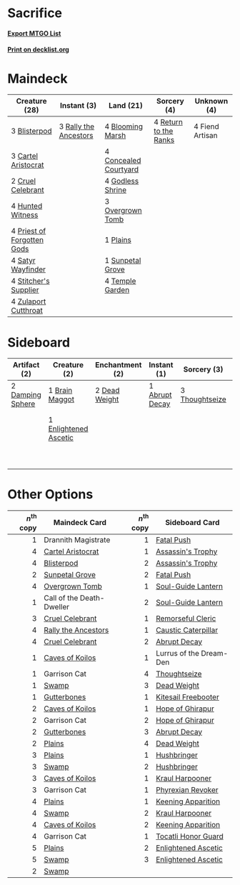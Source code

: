 # Sacrifice

#### [Export MTGO List](../collection/Sacrifice/Sacrifice.txt)
#### [Print on decklist.org](http://decklist.org/?deckmain=3%09Blisterpod%0A4%09Blooming%20Marsh%0A3%09Cartel%20Aristocrat%0A4%09Concealed%20Courtyard%0A2%09Cruel%20Celebrant%0A4%09Fiend%20Artisan%0A4%09Godless%20Shrine%0A4%09Hunted%20Witness%0A3%09Overgrown%20Tomb%0A1%09Plains%0A4%09Priest%20of%20Forgotten%20Gods%0A3%09Rally%20the%20Ancestors%0A4%09Return%20to%20the%20Ranks%0A4%09Satyr%20Wayfinder%0A4%09Stitcher's%20Supplier%0A1%09Sunpetal%20Grove%0A4%09Temple%20Garden%0A4%09Zulaport%20Cutthroat&deckside=1%09Abrupt%20Decay%0A1%09Brain%20Maggot%0A2%09Damping%20Sphere%0A2%09Dead%20Weight%0A1%09Drannith%20Magistrate%0A1%09Enlightened%20Ascetic%0A1%09Lurrus%20of%20the%20Dream%20Den%0A3%09Mythos%20of%20Nethroi%0A3%09Thoughtseize)
# Maindeck

|                                            Creature (28)                                            |                                          Instant (3)                                           |                                           Land (21)                                            |                                          Sorcery (4)                                           |  Unknown (4)  |
|-----------------------------------------------------------------------------------------------------|------------------------------------------------------------------------------------------------|------------------------------------------------------------------------------------------------|------------------------------------------------------------------------------------------------|---------------|
|3 [Blisterpod](http://gatherer.wizards.com/Pages/Card/Details.aspx?multiverseid=401825)              |3 [Rally the Ancestors](http://gatherer.wizards.com/Pages/Card/Details.aspx?multiverseid=391901)|4 [Blooming Marsh](http://gatherer.wizards.com/Pages/Card/Details.aspx?multiverseid=417816)     |4 [Return to the Ranks](http://gatherer.wizards.com/Pages/Card/Details.aspx?multiverseid=383363)|4 Fiend Artisan|
|3 [Cartel Aristocrat](http://gatherer.wizards.com/Pages/Card/Details.aspx?multiverseid=366364)       |                                                                                                |4 [Concealed Courtyard](http://gatherer.wizards.com/Pages/Card/Details.aspx?multiverseid=417818)|                                                                                                |               |
|2 [Cruel Celebrant](http://gatherer.wizards.com/Pages/Card/Details.aspx?multiverseid=461115)         |                                                                                                |4 [Godless Shrine](http://gatherer.wizards.com/Pages/Card/Details.aspx?multiverseid=405099)     |                                                                                                |               |
|4 [Hunted Witness](http://gatherer.wizards.com/Pages/Card/Details.aspx?multiverseid=452765)          |                                                                                                |3 [Overgrown Tomb](http://gatherer.wizards.com/Pages/Card/Details.aspx?multiverseid=405103)     |                                                                                                |               |
|4 [Priest of Forgotten Gods](http://gatherer.wizards.com/Pages/Card/Details.aspx?multiverseid=457227)|                                                                                                |1 [Plains](http://gatherer.wizards.com/Pages/Card/Details.aspx?multiverseid=439856)             |                                                                                                |               |
|4 [Satyr Wayfinder](http://gatherer.wizards.com/Pages/Card/Details.aspx?multiverseid=378508)         |                                                                                                |1 [Sunpetal Grove](http://gatherer.wizards.com/Pages/Card/Details.aspx?multiverseid=420946)     |                                                                                                |               |
|4 [Stitcher's Supplier](http://gatherer.wizards.com/Pages/Card/Details.aspx?multiverseid=447257)     |                                                                                                |4 [Temple Garden](http://gatherer.wizards.com/Pages/Card/Details.aspx?multiverseid=405112)      |                                                                                                |               |
|4 [Zulaport Cutthroat](http://gatherer.wizards.com/Pages/Card/Details.aspx?multiverseid=442106)      |                                                                                                |                                                                                                |                                                                                                |               |


# Sideboard

|                                       Artifact (2)                                        |                                          Creature (2)                                          |                                    Enchantment (2)                                     |                                       Instant (1)                                       |                                       Sorcery (3)                                       |       Unknown (5)       |
|-------------------------------------------------------------------------------------------|------------------------------------------------------------------------------------------------|----------------------------------------------------------------------------------------|-----------------------------------------------------------------------------------------|-----------------------------------------------------------------------------------------|-------------------------|
|2 [Damping Sphere](http://gatherer.wizards.com/Pages/Card/Details.aspx?multiverseid=443101)|1 [Brain Maggot](http://gatherer.wizards.com/Pages/Card/Details.aspx?multiverseid=380382)       |2 [Dead Weight](http://gatherer.wizards.com/Pages/Card/Details.aspx?multiverseid=452817)|1 [Abrupt Decay](http://gatherer.wizards.com/Pages/Card/Details.aspx?multiverseid=456061)|3 [Thoughtseize](http://gatherer.wizards.com/Pages/Card/Details.aspx?multiverseid=438676)|1 Drannith Magistrate    |
|                                                                                           |1 [Enlightened Ascetic](http://gatherer.wizards.com/Pages/Card/Details.aspx?multiverseid=398414)|                                                                                        |                                                                                         |                                                                                         |1 Lurrus of the Dream Den|
|                                                                                           |                                                                                                |                                                                                        |                                                                                         |                                                                                         |3 Mythos of Nethroi      |


# Other Options

|*n*<sup>th</sup> copy|                                        Maindeck Card                                         |*n*<sup>th</sup> copy|                                        Sideboard Card                                        |
|--------------------:|----------------------------------------------------------------------------------------------|--------------------:|----------------------------------------------------------------------------------------------|
|                    1|Drannith Magistrate                                                                           |                    1|[Fatal Push](http://gatherer.wizards.com/Pages/Card/Details.aspx?multiverseid=423724)         |
|                    4|[Cartel Aristocrat](http://gatherer.wizards.com/Pages/Card/Details.aspx?multiverseid=366364)  |                    1|[Assassin's Trophy](http://gatherer.wizards.com/Pages/Card/Details.aspx?multiverseid=452902)  |
|                    4|[Blisterpod](http://gatherer.wizards.com/Pages/Card/Details.aspx?multiverseid=401825)         |                    2|[Assassin's Trophy](http://gatherer.wizards.com/Pages/Card/Details.aspx?multiverseid=452902)  |
|                    2|[Sunpetal Grove](http://gatherer.wizards.com/Pages/Card/Details.aspx?multiverseid=420946)     |                    2|[Fatal Push](http://gatherer.wizards.com/Pages/Card/Details.aspx?multiverseid=423724)         |
|                    4|[Overgrown Tomb](http://gatherer.wizards.com/Pages/Card/Details.aspx?multiverseid=405103)     |                    1|[Soul-Guide Lantern](http://gatherer.wizards.com/Pages/Card/Details.aspx?multiverseid=476488) |
|                    1|Call of the Death-Dweller                                                                     |                    2|[Soul-Guide Lantern](http://gatherer.wizards.com/Pages/Card/Details.aspx?multiverseid=476488) |
|                    3|[Cruel Celebrant](http://gatherer.wizards.com/Pages/Card/Details.aspx?multiverseid=461115)    |                    1|[Remorseful Cleric](http://gatherer.wizards.com/Pages/Card/Details.aspx?multiverseid=447169)  |
|                    4|[Rally the Ancestors](http://gatherer.wizards.com/Pages/Card/Details.aspx?multiverseid=391901)|                    1|[Caustic Caterpillar](http://gatherer.wizards.com/Pages/Card/Details.aspx?multiverseid=398409)|
|                    4|[Cruel Celebrant](http://gatherer.wizards.com/Pages/Card/Details.aspx?multiverseid=461115)    |                    2|[Abrupt Decay](http://gatherer.wizards.com/Pages/Card/Details.aspx?multiverseid=456061)       |
|                    1|[Caves of Koilos](http://gatherer.wizards.com/Pages/Card/Details.aspx?multiverseid=129497)    |                    1|Lurrus of the Dream-Den                                                                       |
|                    1|Garrison Cat                                                                                  |                    4|[Thoughtseize](http://gatherer.wizards.com/Pages/Card/Details.aspx?multiverseid=438676)       |
|                    1|[Swamp](http://gatherer.wizards.com/Pages/Card/Details.aspx?multiverseid=439858)              |                    3|[Dead Weight](http://gatherer.wizards.com/Pages/Card/Details.aspx?multiverseid=452817)        |
|                    1|[Gutterbones](http://gatherer.wizards.com/Pages/Card/Details.aspx?multiverseid=457220)        |                    1|[Kitesail Freebooter](http://gatherer.wizards.com/Pages/Card/Details.aspx?multiverseid=435264)|
|                    2|[Caves of Koilos](http://gatherer.wizards.com/Pages/Card/Details.aspx?multiverseid=129497)    |                    1|[Hope of Ghirapur](http://gatherer.wizards.com/Pages/Card/Details.aspx?multiverseid=423821)   |
|                    2|Garrison Cat                                                                                  |                    2|[Hope of Ghirapur](http://gatherer.wizards.com/Pages/Card/Details.aspx?multiverseid=423821)   |
|                    2|[Gutterbones](http://gatherer.wizards.com/Pages/Card/Details.aspx?multiverseid=457220)        |                    3|[Abrupt Decay](http://gatherer.wizards.com/Pages/Card/Details.aspx?multiverseid=456061)       |
|                    2|[Plains](http://gatherer.wizards.com/Pages/Card/Details.aspx?multiverseid=439856)             |                    4|[Dead Weight](http://gatherer.wizards.com/Pages/Card/Details.aspx?multiverseid=452817)        |
|                    3|[Plains](http://gatherer.wizards.com/Pages/Card/Details.aspx?multiverseid=439856)             |                    1|[Hushbringer](http://gatherer.wizards.com/Pages/Card/Details.aspx?multiverseid=472980)        |
|                    3|[Swamp](http://gatherer.wizards.com/Pages/Card/Details.aspx?multiverseid=439858)              |                    2|[Hushbringer](http://gatherer.wizards.com/Pages/Card/Details.aspx?multiverseid=472980)        |
|                    3|[Caves of Koilos](http://gatherer.wizards.com/Pages/Card/Details.aspx?multiverseid=129497)    |                    1|[Kraul Harpooner](http://gatherer.wizards.com/Pages/Card/Details.aspx?multiverseid=452886)    |
|                    3|Garrison Cat                                                                                  |                    1|[Phyrexian Revoker](http://gatherer.wizards.com/Pages/Card/Details.aspx?multiverseid=383343)  |
|                    4|[Plains](http://gatherer.wizards.com/Pages/Card/Details.aspx?multiverseid=439856)             |                    1|[Keening Apparition](http://gatherer.wizards.com/Pages/Card/Details.aspx?multiverseid=271100) |
|                    4|[Swamp](http://gatherer.wizards.com/Pages/Card/Details.aspx?multiverseid=439858)              |                    2|[Kraul Harpooner](http://gatherer.wizards.com/Pages/Card/Details.aspx?multiverseid=452886)    |
|                    4|[Caves of Koilos](http://gatherer.wizards.com/Pages/Card/Details.aspx?multiverseid=129497)    |                    2|[Keening Apparition](http://gatherer.wizards.com/Pages/Card/Details.aspx?multiverseid=271100) |
|                    4|Garrison Cat                                                                                  |                    1|[Tocatli Honor Guard](http://gatherer.wizards.com/Pages/Card/Details.aspx?multiverseid=435194)|
|                    5|[Plains](http://gatherer.wizards.com/Pages/Card/Details.aspx?multiverseid=439856)             |                    2|[Enlightened Ascetic](http://gatherer.wizards.com/Pages/Card/Details.aspx?multiverseid=398414)|
|                    5|[Swamp](http://gatherer.wizards.com/Pages/Card/Details.aspx?multiverseid=439858)              |                    3|[Enlightened Ascetic](http://gatherer.wizards.com/Pages/Card/Details.aspx?multiverseid=398414)|
|                    2|[Swamp](http://gatherer.wizards.com/Pages/Card/Details.aspx?multiverseid=439858)              |                     |                                                                                              |

